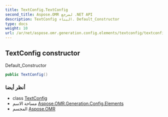 ```yaml
---
title: TextConfig.TextConfig
second_title: Aspose.OMR لمرجع .NET API
description: TextConfig البناء. Default_Constructor
type: docs
weight: 10
url: /ar/net/aspose.omr.generation.config.elements/textconfig/textconfig/
---
```

## TextConfig constructor

Default_Constructor

```csharp
public TextConfig()
```

### أنظر أيضا

* class [TextConfig](../)
* مساحة الاسم [Aspose.OMR.Generation.Config.Elements](../../textconfig/)
* المجسم [Aspose.OMR](../../../)


